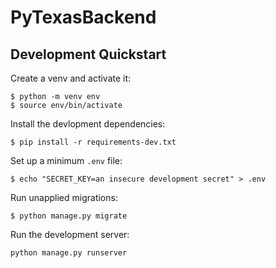 # PyTexasBackend

## Development Quickstart

Create a venv and activate it:

```
$ python -m venv env
$ source env/bin/activate
```

Install the devlopment dependencies:

```
$ pip install -r requirements-dev.txt
```

Set up a minimum `.env` file:
```
$ echo "SECRET_KEY=an insecure development secret" > .env
```

Run unapplied migrations:

```
$ python manage.py migrate
```

Run the development server:
```
python manage.py runserver
```
